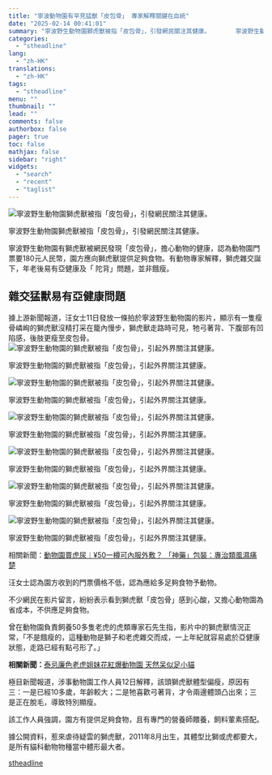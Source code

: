```yaml
---
title: "寧波動物園有罕見猛獸「皮包骨」 專家解釋關鍵在血統"
date: "2025-02-14 00:41:01"
summary: "寧波野生動物園獅虎獸被指「皮包骨」，引發網民關注其健康。       寧波野生動物園有獅虎獸..."
categories:
  - "stheadline"
lang:
  - "zh-HK"
translations:
  - "zh-HK"
tags:
  - "stheadline"
menu: ""
thumbnail: ""
lead: ""
comments: false
authorbox: false
pager: true
toc: false
mathjax: false
sidebar: "right"
widgets:
  - "search"
  - "recent"
  - "taglist"
---
```


![寧波野生動物園獅虎獸被指「皮包骨」，引發網民關注其健康。](https://image.stheadline.com/f/680p0/0x0/100/none/35b669ebfd25ceb20e4b0c3e4807be54/stheadline/inewsmedia/20250213/_2025021322255325677.jpg)

寧波野生動物園獅虎獸被指「皮包骨」，引發網民關注其健康。




寧波野生動物園有獅虎獸被網民發現「皮包骨」，擔心動物的健康，認為動物園門票要180元人民幣，園方應向獅虎獸提供足夠食物。有動物專家解釋，獅虎雜交誕下，年老後易有亞健康及「 陀背」問題，並非餓瘦。

雜交猛獸易有亞健康問題
-----------

據上游新聞報道，汪女士11日發放一條拍於寧波野生動物園的影片，顯示有一隻瘦骨嶙峋的獅虎獸沒精打采在籠內慢步，獅虎獸走路時可見，牠弓著背、下腹部有凹陷感，後肢更瘦至皮包骨。
 ![寧波野生動物園的獅虎獸被指「皮包骨」，引起外界關注其健康。](https://image.hkhl.hk/f/1024p0/0x0/100/none/b453fec7aae78fbf53d997e4e84c8d92/2025-02/565665_.JPG)


寧波野生動物園的獅虎獸被指「皮包骨」，引起外界關注其健康。



 ![寧波野生動物園的獅虎獸被指「皮包骨」，引起外界關注其健康。](https://image.hkhl.hk/f/1024p0/0x0/100/none/98f2f909a9f8775e03bdacc5a3f5dc53/2025-02/4565656_0.JPG)


寧波野生動物園的獅虎獸被指「皮包骨」，引起外界關注其健康。



 ![寧波野生動物園的獅虎獸被指「皮包骨」，引起外界關注其健康。](https://image.hkhl.hk/f/1024p0/0x0/100/none/f59b30f3606b2164b3f01715631d6935/2025-02/526156653.JPG)


寧波野生動物園的獅虎獸被指「皮包骨」，引起外界關注其健康。



 ![寧波野生動物園的獅虎獸被指「皮包骨」，引起外界關注其健康。](https://image.hkhl.hk/f/1024p0/0x0/100/none/6209ed17825082b4ea5b226ca77253a6/2025-02/5265265263.JPG)


寧波野生動物園的獅虎獸被指「皮包骨」，引起外界關注其健康。



 ![寧波野生動物園的獅虎獸被指「皮包骨」，引起外界關注其健康。](https://image.hkhl.hk/f/1024p0/0x0/100/none/a7a8d87ea8a47d5fd9c36a869dac989b/2025-02/A_85859859.JPG)


寧波野生動物園的獅虎獸被指「皮包骨」，引起外界關注其健康。



 ![寧波野生動物園的獅虎獸被指「皮包骨」，引起外界關注其健康。](https://image.hkhl.hk/f/1024p0/0x0/100/none/20a30980420ca9b7a60aa0af6c2279f0/2025-02/photo_8.jpg)


寧波野生動物園的獅虎獸被指「皮包骨」，引起外界關注其健康。




相關新聞：[動物園賣虎尿︱¥50一樽可內服外敷？ 「神藥」包裝：專治類風濕痛楚](https://www.stheadline.com/china-topics/3422165/)

汪女士認為園方收到的門票價格不低，認為應給多足夠食物予動物。

不少網民在影片留言，紛紛表示看到獅虎獸「皮包骨」感到心酸，又擔心動物園為省成本，不供應足夠食物。

曾在動物園負責飼養50多隻老虎的虎類專家石先生指，影片中的獅虎獸情況正常，「不是餓瘦的，這種動物是獅子和老虎雜交而成，一上年紀就容易處於亞健康狀態，走路已經有點弓形了。」  

  

**相關新聞：**[泰忌廉色老虎姐妹花紅爆動物園 天然呆似足小貓](https://www.stheadline.com/world-topics/3416134/%E6%B3%B0%E5%BF%8C%E5%BB%89%E8%89%B2%E8%80%81%E8%99%8E%E5%A7%90%E5%A6%B9%E8%8A%B1%E7%B4%85%E7%88%86%E5%8B%95%E7%89%A9%E5%9C%92-%E5%A4%A9%E7%84%B6%E5%91%86%E4%BC%BC%E8%B6%B3%E5%B0%8F%E8%B2%93)

極目新聞報道，涉事動物園工作人員12日解釋，該頭獅虎獸體型偏瘦，原因有三：一是已經10多歲，年齡較大；二是牠喜歡弓著背，才令兩邊體頭凸出來；三是正在脫毛，導致特別顯瘦。

該工作人員強調，園方有提供足夠食物，且有專門的營養師餵養，飼料葷素搭配。

據公開資料，惹來虐待疑雲的獅虎獸，2011年8月出生，其體型比獅或虎都要大，是所有貓科動物物種當中體形最大者。

[stheadline](https://std.stheadline.com/realtime/article/2052672/即時-中國-寧波動物園有罕見猛獸-皮包骨-專家解釋關鍵在血統)
